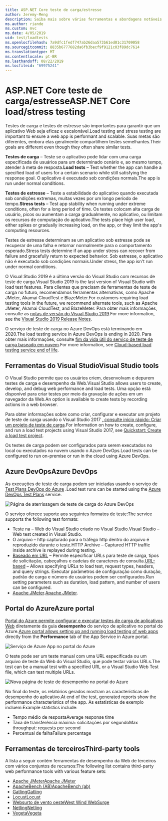 ```yaml
---
title: ASP.NET Core teste de carga/estresse
author: Jeremy-Meng
description: Saiba mais sobre várias ferramentas e abordagens notáveis para teste de carga e teste de estresse ASP.NET Core aplicativos.
ms.author: riande
ms.custom: mvc
ms.date: 4/05/2019
uid: test/loadtests
ms.openlocfilehash: 7a9dfc1fedf747ab26daa573b61ed01c31709058
ms.sourcegitcommit: 8835b6777682da6fb3becf9f9121c03f89dc7614
ms.translationtype: MT
ms.contentlocale: pt-BR
ms.lasthandoff: 08/22/2019
ms.locfileid: "69975241"
---
```

# <a name="aspnet-core-loadstress-testing"></a><span data-ttu-id="9bac9-103">ASP.NET Core teste de carga/estresse</span><span class="sxs-lookup"><span data-stu-id="9bac9-103">ASP.NET Core load/stress testing</span></span>

<span data-ttu-id="9bac9-104">Testes de carga e testes de estresse são importantes para garantir que um aplicativo Web seja eficaz e escalonável.</span><span class="sxs-lookup"><span data-stu-id="9bac9-104">Load testing and stress testing are important to ensure a web app is performant and scalable.</span></span> <span data-ttu-id="9bac9-105">Suas metas são diferentes, embora elas geralmente compartilhem testes semelhantes.</span><span class="sxs-lookup"><span data-stu-id="9bac9-105">Their goals are different even though they often share similar tests.</span></span>

<span data-ttu-id="9bac9-106">**Testes de carga** &ndash; Teste se o aplicativo pode lidar com uma carga especificada de usuários para um determinado cenário e, ao mesmo tempo, atender à meta de resposta.</span><span class="sxs-lookup"><span data-stu-id="9bac9-106">**Load tests** &ndash; Test whether the app can handle a specified load of users for a certain scenario while still satisfying the response goal.</span></span> <span data-ttu-id="9bac9-107">O aplicativo é executado sob condições normais.</span><span class="sxs-lookup"><span data-stu-id="9bac9-107">The app is run under normal conditions.</span></span>

<span data-ttu-id="9bac9-108">**Testes de estresse** &ndash; Teste a estabilidade do aplicativo quando executada sob condições extremas, muitas vezes por um longo período de tempo.</span><span class="sxs-lookup"><span data-stu-id="9bac9-108">**Stress tests** &ndash; Test app stability when running under extreme conditions, often for a long period of time.</span></span> <span data-ttu-id="9bac9-109">Os testes colocam alta carga de usuário, picos ou aumentam a carga gradualmente, no aplicativo, ou limitam os recursos de computação do aplicativo.</span><span class="sxs-lookup"><span data-stu-id="9bac9-109">The tests place high user load, either spikes or gradually increasing load, on the app, or they limit the app's computing resources.</span></span>

<span data-ttu-id="9bac9-110">Testes de estresse determinam se um aplicativo sob estresse pode se recuperar de uma falha e retornar normalmente para o comportamento esperado.</span><span class="sxs-lookup"><span data-stu-id="9bac9-110">Stress tests determine if an app under stress can recover from failure and gracefully return to expected behavior.</span></span> <span data-ttu-id="9bac9-111">Sob estresse, o aplicativo não é executado sob condições normais.</span><span class="sxs-lookup"><span data-stu-id="9bac9-111">Under stress, the app isn't run under normal conditions.</span></span>

<span data-ttu-id="9bac9-112">O Visual Studio 2019 é a última versão do Visual Studio com recursos de teste de carga.</span><span class="sxs-lookup"><span data-stu-id="9bac9-112">Visual Studio 2019 is the last version of Visual Studio with load test features.</span></span> <span data-ttu-id="9bac9-113">Para clientes que precisam de ferramentas de teste de carga no futuro, recomendamos ferramentas alternativas, como Apache JMeter, Akamai CloudTest e BlazeMeter.</span><span class="sxs-lookup"><span data-stu-id="9bac9-113">For customers requiring load testing tools in the future, we recommend alternate tools, such as Apache JMeter, Akamai CloudTest, and BlazeMeter.</span></span> <span data-ttu-id="9bac9-114">Para obter mais informações, consulte as [notas de versão do Visual Studio 2019](/visualstudio/releases/2019/release-notes-v16.0#test-tools).</span><span class="sxs-lookup"><span data-stu-id="9bac9-114">For more information, see the [Visual Studio 2019 Release Notes](/visualstudio/releases/2019/release-notes-v16.0#test-tools).</span></span>

<span data-ttu-id="9bac9-115">O serviço de teste de carga no Azure DevOps está terminando em 2020.</span><span class="sxs-lookup"><span data-stu-id="9bac9-115">The load testing service in Azure DevOps is ending in 2020.</span></span> <span data-ttu-id="9bac9-116">Para obter mais informações, consulte [fim da vida útil do serviço de teste de carga baseado em nuvem](https://devblogs.microsoft.com/devops/cloud-based-load-testing-service-eol/).</span><span class="sxs-lookup"><span data-stu-id="9bac9-116">For more information, see [Cloud-based load testing service end of life](https://devblogs.microsoft.com/devops/cloud-based-load-testing-service-eol/).</span></span>

## <a name="visual-studio-tools"></a><span data-ttu-id="9bac9-117">Ferramentas do Visual Studio</span><span class="sxs-lookup"><span data-stu-id="9bac9-117">Visual Studio tools</span></span>

<span data-ttu-id="9bac9-118">O Visual Studio permite que os usuários criem, desenvolvam e depurem testes de carga e desempenho da Web.</span><span class="sxs-lookup"><span data-stu-id="9bac9-118">Visual Studio allows users to create, develop, and debug web performance and load tests.</span></span> <span data-ttu-id="9bac9-119">Uma opção está disponível para criar testes por meio da gravação de ações em um navegador da Web.</span><span class="sxs-lookup"><span data-stu-id="9bac9-119">An option is available to create tests by recording actions in a web browser.</span></span>

<span data-ttu-id="9bac9-120">Para obter informações sobre como criar, configurar e executar um projeto de teste de carga usando o Visual Studio 2017 [, consulte início rápido: Criar um projeto de teste de carga](/visualstudio/test/quickstart-create-a-load-test-project?view=vs-2017).</span><span class="sxs-lookup"><span data-stu-id="9bac9-120">For information on how to create, configure, and run a load test projects using Visual Studio 2017, see [Quickstart: Create a load test project](/visualstudio/test/quickstart-create-a-load-test-project?view=vs-2017).</span></span>

<span data-ttu-id="9bac9-121">Os testes de carga podem ser configurados para serem executados no local ou executados na nuvem usando o Azure DevOps.</span><span class="sxs-lookup"><span data-stu-id="9bac9-121">Load tests can be configured to run on-premise or run in the cloud using Azure DevOps.</span></span>

## <a name="azure-devops"></a><span data-ttu-id="9bac9-122">Azure DevOps</span><span class="sxs-lookup"><span data-stu-id="9bac9-122">Azure DevOps</span></span>

<span data-ttu-id="9bac9-123">As execuções de teste de carga podem ser iniciadas usando o serviço de [Test Plans DevOps do Azure](/azure/devops/test/load-test/index?view=vsts) .</span><span class="sxs-lookup"><span data-stu-id="9bac9-123">Load test runs can be started using the [Azure DevOps Test Plans](/azure/devops/test/load-test/index?view=vsts) service.</span></span>

![Página de aterrissagem de teste de carga do Azure DevOps](./load-tests/_static/azure-devops-load-test.png)

<span data-ttu-id="9bac9-125">O serviço oferece suporte aos seguintes formatos de teste:</span><span class="sxs-lookup"><span data-stu-id="9bac9-125">The service supports the following test formats:</span></span>

* <span data-ttu-id="9bac9-126">Teste na &ndash; Web do Visual Studio criado no Visual Studio.</span><span class="sxs-lookup"><span data-stu-id="9bac9-126">Visual Studio &ndash; Web test created in Visual Studio.</span></span>
* <span data-ttu-id="9bac9-127">O arquivo &ndash; http capturado para o tráfego http dentro do arquivo é reproduzido durante o teste.</span><span class="sxs-lookup"><span data-stu-id="9bac9-127">HTTP Archive &ndash; Captured HTTP traffic inside archive is replayed during testing.</span></span>
* <span data-ttu-id="9bac9-128">[Baseado em URL](/azure/devops/test/load-test/get-started-simple-cloud-load-test?view=vsts) &ndash; Permite especificar URLs para teste de carga, tipos de solicitação, cabeçalhos e cadeias de caracteres de consulta.</span><span class="sxs-lookup"><span data-stu-id="9bac9-128">[URL-based](/azure/devops/test/load-test/get-started-simple-cloud-load-test?view=vsts) &ndash; Allows specifying URLs to load test, request types, headers, and query strings.</span></span> <span data-ttu-id="9bac9-129">Executar parâmetros de configuração como duração, padrão de carga e número de usuários podem ser configurados.</span><span class="sxs-lookup"><span data-stu-id="9bac9-129">Run setting parameters such as duration, load pattern, and number of users can be configured.</span></span>
* <span data-ttu-id="9bac9-130">[Apache JMeter](https://jmeter.apache.org/).</span><span class="sxs-lookup"><span data-stu-id="9bac9-130">[Apache JMeter](https://jmeter.apache.org/).</span></span>

## <a name="azure-portal"></a><span data-ttu-id="9bac9-131">Portal do Azure</span><span class="sxs-lookup"><span data-stu-id="9bac9-131">Azure portal</span></span>

<span data-ttu-id="9bac9-132">[Portal do Azure permite configurar e executar testes de carga de aplicativos Web](/azure/devops/test/load-test/app-service-web-app-performance-test?view=vsts) diretamente da guia **desempenho** do serviço de aplicativo no portal do Azure.</span><span class="sxs-lookup"><span data-stu-id="9bac9-132">[Azure portal allows setting up and running load testing of web apps](/azure/devops/test/load-test/app-service-web-app-performance-test?view=vsts) directly from the **Performance** tab of the App Service in Azure portal.</span></span>

![Serviço de Azure App no portal do Azure](./load-tests/_static/azure-appservice-perf-test.png)

<span data-ttu-id="9bac9-134">O teste pode ser um teste manual com uma URL especificada ou um arquivo de teste da Web do Visual Studio, que pode testar várias URLs.</span><span class="sxs-lookup"><span data-stu-id="9bac9-134">The test can be a manual test with a specified URL or a Visual Studio Web Test file, which can test multiple URLs.</span></span>

![Nova página de teste de desempenho no portal do Azure](./load-tests/_static/azure-appservice-perf-test-config.png)

<span data-ttu-id="9bac9-136">No final do teste, os relatórios gerados mostram as características de desempenho do aplicativo.</span><span class="sxs-lookup"><span data-stu-id="9bac9-136">At end of the test, generated reports show the performance characteristics of the app.</span></span> <span data-ttu-id="9bac9-137">As estatísticas de exemplo incluem:</span><span class="sxs-lookup"><span data-stu-id="9bac9-137">Example statistics include:</span></span>

* <span data-ttu-id="9bac9-138">Tempo médio de resposta</span><span class="sxs-lookup"><span data-stu-id="9bac9-138">Average response time</span></span>
* <span data-ttu-id="9bac9-139">Taxa de transferência máxima: solicitações por segundo</span><span class="sxs-lookup"><span data-stu-id="9bac9-139">Max throughput: requests per second</span></span>
* <span data-ttu-id="9bac9-140">Percentual de falha</span><span class="sxs-lookup"><span data-stu-id="9bac9-140">Failure percentage</span></span>

## <a name="third-party-tools"></a><span data-ttu-id="9bac9-141">Ferramentas de terceiros</span><span class="sxs-lookup"><span data-stu-id="9bac9-141">Third-party tools</span></span>

<span data-ttu-id="9bac9-142">A lista a seguir contém ferramentas de desempenho da Web de terceiros com vários conjuntos de recursos:</span><span class="sxs-lookup"><span data-stu-id="9bac9-142">The following list contains third-party web performance tools with various feature sets:</span></span>

* [<span data-ttu-id="9bac9-143">Apache JMeter</span><span class="sxs-lookup"><span data-stu-id="9bac9-143">Apache JMeter</span></span>](https://jmeter.apache.org/)
* [<span data-ttu-id="9bac9-144">ApacheBench (AB)</span><span class="sxs-lookup"><span data-stu-id="9bac9-144">ApacheBench (ab)</span></span>](https://httpd.apache.org/docs/2.4/programs/ab.html)
* [<span data-ttu-id="9bac9-145">Gatling</span><span class="sxs-lookup"><span data-stu-id="9bac9-145">Gatling</span></span>](https://gatling.io/)
* [<span data-ttu-id="9bac9-146">Locust</span><span class="sxs-lookup"><span data-stu-id="9bac9-146">Locust</span></span>](https://locust.io/)
* [<span data-ttu-id="9bac9-147">Websurto de vento oeste</span><span class="sxs-lookup"><span data-stu-id="9bac9-147">West Wind WebSurge</span></span>](https://websurge.west-wind.com/)
* [<span data-ttu-id="9bac9-148">Netling</span><span class="sxs-lookup"><span data-stu-id="9bac9-148">Netling</span></span>](https://github.com/hallatore/Netling)
* [<span data-ttu-id="9bac9-149">Vegeta</span><span class="sxs-lookup"><span data-stu-id="9bac9-149">Vegeta</span></span>](https://github.com/tsenart/vegeta)
